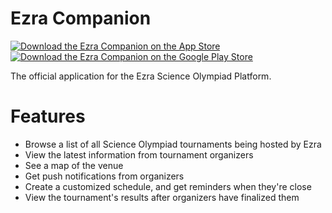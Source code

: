 # Ezra Companion
[![Download the Ezra Companion on the App Store](https://upload.wikimedia.org/wikipedia/commons/3/3c/Download_on_the_App_Store_Badge.svg)](https://itunes.apple.com/us/app/ezra-companion/id1453585738?ls=1&mt=8)
[![Download the Ezra Companion on the Google Play Store](https://upload.wikimedia.org/wikipedia/commons/c/cd/Get_it_on_Google_play.svg)](
https://play.google.com/store/apps/details?id=com.ezratech.ezracompanion)

The official application for the Ezra Science Olympiad Platform.

# Features

* Browse a list of all Science Olympiad tournaments being hosted by Ezra
* View the latest information from tournament organizers
* See a map of the venue
* Get push notifications from organizers
* Create a customized schedule, and get reminders when they're close
* View the tournament's results after organizers have finalized them
